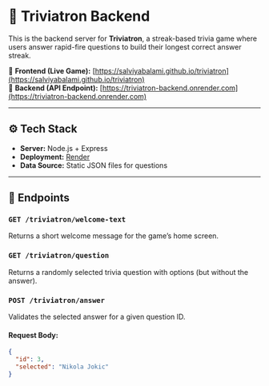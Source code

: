 # 🧠 Triviatron Backend

This is the backend server for **Triviatron**, a streak-based trivia game where users answer rapid-fire questions to build their longest correct answer streak.

🔗 **Frontend (Live Game):** [https://salviyabalami.github.io/triviatron](https://salviyabalami.github.io/triviatron)  
🔗 **Backend (API Endpoint):** [https://triviatron-backend.onrender.com](https://triviatron-backend.onrender.com)

---

## ⚙️ Tech Stack

- **Server:** Node.js + Express
- **Deployment:** [Render](https://render.com)
- **Data Source:** Static JSON files for questions

---

## 📁 Endpoints

### `GET /triviatron/welcome-text`
Returns a short welcome message for the game’s home screen.

### `GET /triviatron/question`
Returns a randomly selected trivia question with options (but without the answer).

### `POST /triviatron/answer`
Validates the selected answer for a given question ID.

#### Request Body:
```json
{
  "id": 3,
  "selected": "Nikola Jokic"
}
